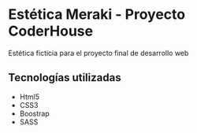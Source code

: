 <h1>Estética Meraki - Proyecto CoderHouse</h1>
<p>Estética ficticia para el proyecto final de desarrollo web</p>

<h2>Tecnologías utilizadas</h2>
<ul>
<li>Html5</li>
<li>CSS3</li>
<li>Boostrap</li>
<li>SASS</li>
</ul>